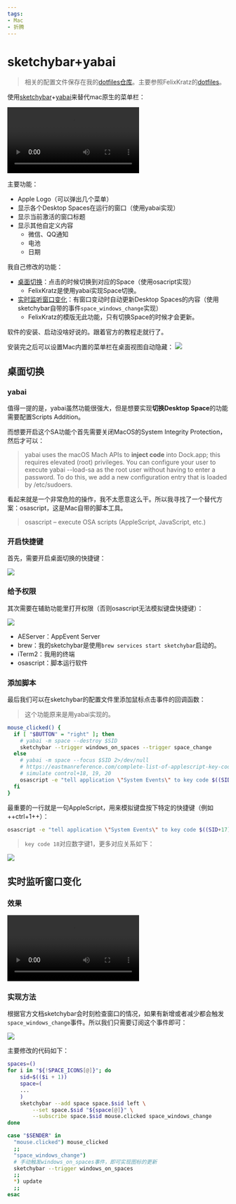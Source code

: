 ```yaml
---
tags:
- Mac
- 折腾
---
```


# sketchybar+yabai
> 相关的配置文件保存在我的[dotfiles仓库](https://github.com/AIboy996/dotfiles)。主要参照FelixKratz的[dotfiles](https://github.com/FelixKratz/dotfiles)。

使用[sketchybar](https://github.com/FelixKratz/SketchyBar)+[yabai](https://github.com/koekeishiya/yabai)来替代mac原生的菜单栏：

![type:video](./assets/2024-05-27.mov)

主要功能：

- Apple Logo（可以弹出几个菜单）
- 显示各个Desktop Spaces在运行的窗口（使用yabai实现）
- 显示当前激活的窗口标题
- 显示其他自定义内容
    - 微信、QQ通知
    - 电池
    - 日期

我自己修改的功能：

- [桌面切换](#_1)：点击的时候切换到对应的Space（使用osacript实现）
    - FelixKratz是使用yabai实现Space切换。
- [实时监听窗口变化](#_5)：有窗口变动时自动更新Desktop Spaces的内容（使用sketchybar自带的事件`space_windows_change`实现）
    - FelixKratz的模版无此功能，只有切换Space的时候才会更新。

软件的安装、启动没啥好说的。跟着官方的教程走就行了。

安装完之后可以设置Mac内置的菜单栏在桌面视图自动隐藏：
![](assets/2024-05-27-14-54-32.png)

## 桌面切换

### yabai
值得一提的是，yabai虽然功能很强大，但是想要实现**切换Desktop Space**的功能需要配置Scripts Addition。

而想要开启这个SA功能个首先需要关闭MacOS的System Integrity Protection，然后才可以：
> yabai uses the macOS Mach APIs to **inject code** into Dock.app; this requires elevated (root) privileges. You can configure your user to execute yabai --load-sa as the root user without having to enter a password. To do this, we add a new configuration entry that is loaded by /etc/sudoers.

看起来就是一个非常危险的操作，我不太愿意这么干。所以我寻找了一个替代方案：osascript，这是Mac自带的脚本工具。

> osascript – execute OSA scripts (AppleScript, JavaScript, etc.)

### 开启快捷键
首先，需要开启桌面切换的快捷键：

![](assets/2024-05-27-14-40-09.png)

### 给予权限

其次需要在辅助功能里打开权限（否则osascript无法模拟键盘快捷键）：

![](assets/2024-05-27-14-41-35.png)

- AEServer：AppEvent Server
- brew：我的sketchybar是使用`brew services start sketchybar`启动的。
- iTerm2：我用的终端
- osascript：脚本运行软件

### 添加脚本

最后我们可以在sketchybar的配置文件里添加鼠标点击事件的回调函数：

> 这个功能原来是用yabai实现的。

```sh hl_lines="9" title="sketchybar/plugins/space.sh"
mouse_clicked() {
  if [ "$BUTTON" = "right" ]; then
    # yabai -m space --destroy $SID
    sketchybar --trigger windows_on_spaces --trigger space_change
  else
    # yabai -m space --focus $SID 2>/dev/null
    # https://eastmanreference.com/complete-list-of-applescript-key-codes
    # simulate control+18, 19, 20
    osascript -e "tell application \"System Events\" to key code $((SID+17)) using control down"
  fi
}
```

最重要的一行就是一句AppleScript，用来模拟键盘按下特定的快捷键（例如++ctrl+1++）：
```sh
osascript -e "tell application \"System Events\" to key code $((SID+17)) using control down"
```

> `key code 18`对应数字键1，更多对应关系如下：

![](assets/2024-05-27-14-46-33.png)

## 实时监听窗口变化

### 效果
![type:video](assets/2024-06-10.mov)
### 实现方法
根据官方文档sketchybar会时刻检查窗口的情况，如果有新增或者减少都会触发`space_windows_change`事件。所以我们只需要订阅这个事件即可：

![](assets/2024-06-10-01-27-47.png)


主要修改的代码如下：
```bash hl_lines="9" title="items/spaces.sh"
spaces=()
for i in "${!SPACE_ICONS[@]}"; do
	sid=$(($i + 1))
	space=(
    ...
	)
	sketchybar --add space space.$sid left \
		--set space.$sid "${space[@]}" \
		--subscribe space.$sid mouse.clicked space_windows_change
done
```

```bash hl_lines="4-6" title="plugins/space.sh"
case "$SENDER" in
  "mouse.clicked") mouse_clicked
  ;;
  "space_windows_change")
  # 手动触发windows_on_spaces事件，即可实现图标的更新
  sketchybar --trigger windows_on_spaces 
  ;;
  *) update
  ;;
esac
```